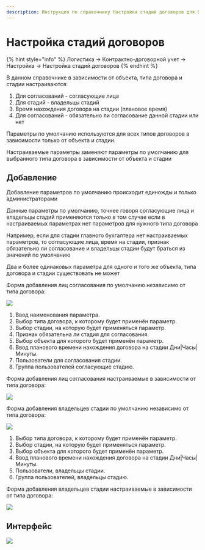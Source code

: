 ```yaml
---
description: Инструкция по справочнику Настройка стадий договоров для БП РТ
---
```


# Настройка стадий договоров

{% hint style="info" %}
Логистика → Контрактно-договорной учет → Настройка → Настройка стадий договоров
{% endhint %}

В данном справочнике в зависимости от объекта, типа договора и стадии настраиваются:

1. Для согласований - согласующие лица
2. Для стадий - владельцы стадий
3. Время нахождения договора на стадии (плановое время)
4. Для согласований - обязательно ли согласование данной стадии или нет

Параметры по умолчанию используются для всех типов договоров в зависимости только от объекта и стадии.

Настраиваемые параметры заменяют параметры по умолчанию для выбранного типа договора в зависимости от объекта и стадии

## **Добавление**

Добавление параметров по умолчанию происходит единожды и только администраторами

Данные параметры по умолчанию, точнее говоря согласующие лица и владельцы стадий применяются только в том случае если в настраиваемых параметрах нет параметров для нужного типа договора

Например, если для стадии главного бухгалтера нет настраиваемых параметров, то согласующие лица, время на стадии, признак обязательно ли согласование и владельцы стадии будут браться из значений по умолчанию

Два и более одинаковых параметра для одного и того же объекта, типа договора и стадии существовать не может

Форма добавления лиц согласования по умолчанию независимо от типа договора:

![](<../../../.gitbook/assets/0 (104).png>)

1. Ввод наименования параметра.
2. Выбор типа договора, к которому будет применён параметр.
3. Выбор стадии, на которую будет применяться параметр.
4. Признак обязательна ли стадия для согласования.
5. Выбор объекта для которого будет применён параметр.
6. Ввод планового времени нахождения договора на стадии Дни|Часы|Минуты.
7. Пользователи для согласования стадии.
8. Группа пользователей согласующие стадию.

Форма добавления лиц согласования настраиваемые в зависимости от типа договора:

![](<../../../.gitbook/assets/1 (99).png>)

Форма добавления владельцев стадии по умолчанию независимо от типа договора:

![](<../../../.gitbook/assets/2 (92).png>)

1. Выбор типа договора, к которому будет применён параметр.
2. Выбор стадии, на которую будет применяться параметр.
3. Выбор объекта для которого будет применён параметр.
4. Ввод планового времени нахождения договора на стадии Дни|Часы|Минуты.
5. Пользователи, владельцы стадии.
6. Группа пользователей, владельцы стадию.

Форма добавления владельцев стадии настраиваемые в зависимости от типа договора:

![](<../../../.gitbook/assets/3 (119).png>)

## **Интерфейс**

![](<../../../.gitbook/assets/4 (18).png>)
